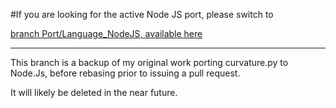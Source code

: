 #If you are looking for the active Node JS port, please switch to 

[branch Port/Language_NodeJS, available here](https://github.com/RobertChrist/curvature/tree/Port/Language_NodeJs)

-----

This branch is a backup of my original work porting curvature.py to Node.Js, before rebasing prior to issuing a pull request.

It will likely be deleted in the near future.
